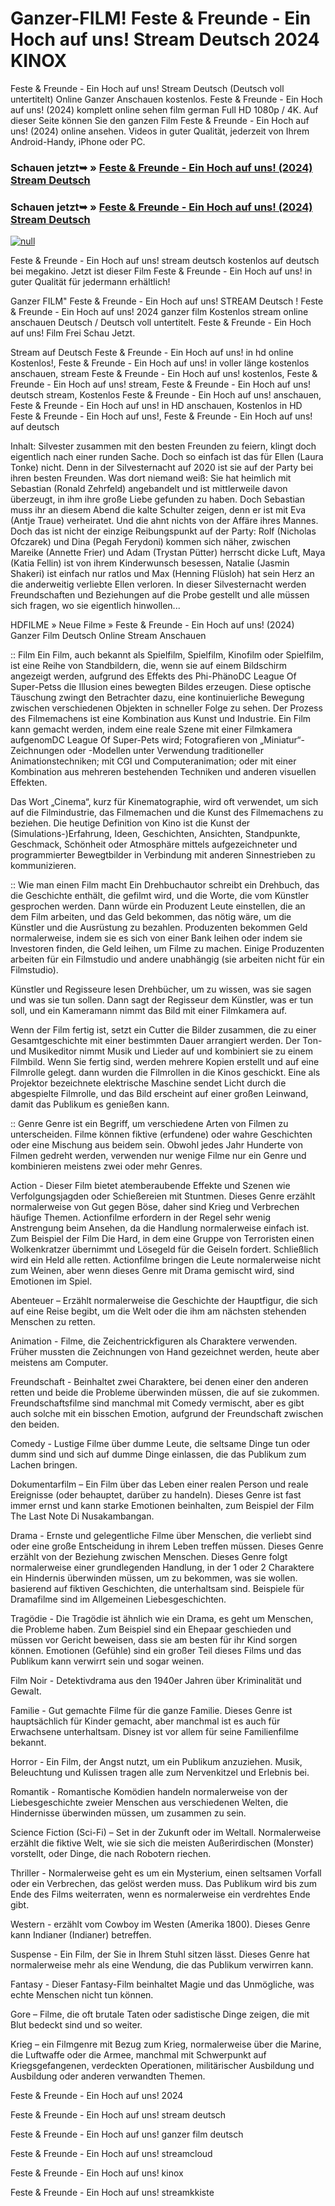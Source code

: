 # Ganzer-FILM! Feste & Freunde - Ein Hoch auf uns! Stream Deutsch 2024 KINOX

Feste & Freunde - Ein Hoch auf uns! Stream Deutsch (Deutsch voll untertitelt) Online Ganzer Anschauen kostenlos. Feste & Freunde - Ein Hoch auf uns! (2024) komplett online sehen film german Full HD 1080p / 4K. Auf dieser Seite können Sie den ganzen Film Feste & Freunde - Ein Hoch auf uns! (2024) online ansehen. Videos in guter Qualität, jederzeit von Ihrem Android-Handy, iPhone oder PC.

### Schauen jetzt➥ » [Feste & Freunde - Ein Hoch auf uns! (2024) Stream Deutsch](https://t.co/iPkTJcbmfk)

### Schauen jetzt➥ » [Feste & Freunde - Ein Hoch auf uns! (2024) Stream Deutsch](https://t.co/iPkTJcbmfk)

[![null](https://static.wixstatic.com/media/855a25_043b5abeb4ae4d35ac003198e7fe56ed~mv2.gif)](https://t.co/iPkTJcbmfk)

Feste & Freunde - Ein Hoch auf uns! stream deutsch kostenlos auf deutsch bei megakino. Jetzt ist dieser Film Feste & Freunde - Ein Hoch auf uns! in guter Qualität für jedermann erhältlich!

Ganzer FILM" Feste & Freunde - Ein Hoch auf uns! STREAM Deutsch ! Feste & Freunde - Ein Hoch auf uns! 2024 ganzer film Kostenlos stream online anschauen Deutsch / Deutsch voll untertitelt. Feste & Freunde - Ein Hoch auf uns! Film Frei Schau Jetzt.

Stream auf Deutsch Feste & Freunde - Ein Hoch auf uns! in hd online Kostenlos!, Feste & Freunde - Ein Hoch auf uns! in voller länge kostenlos anschauen, stream Feste & Freunde - Ein Hoch auf uns! kostenlos, Feste & Freunde - Ein Hoch auf uns! stream, Feste & Freunde - Ein Hoch auf uns! deutsch stream, Kostenlos Feste & Freunde - Ein Hoch auf uns! anschauen, Feste & Freunde - Ein Hoch auf uns! in HD anschauen, Kostenlos in HD Feste & Freunde - Ein Hoch auf uns!, Feste & Freunde - Ein Hoch auf uns! auf deutsch

Inhalt: Silvester zusammen mit den besten Freunden zu feiern, klingt doch eigentlich nach einer runden Sache. Doch so einfach ist das für Ellen (Laura Tonke) nicht. Denn in der Silvesternacht auf 2020 ist sie auf der Party bei ihren besten Freunden. Was dort niemand weiß: Sie hat heimlich mit Sebastian (Ronald Zehrfeld) angebandelt und ist mittlerweile davon überzeugt, in ihm ihre große Liebe gefunden zu haben. Doch Sebastian muss ihr an diesem Abend die kalte Schulter zeigen, denn er ist mit Eva (Antje Traue) verheiratet. Und die ahnt nichts von der Affäre ihres Mannes. Doch das ist nicht der einzige Reibungspunkt auf der Party: Rolf (Nicholas Ofczarek) und Dina (Pegah Ferydoni) kommen sich näher, zwischen Mareike (Annette Frier) und Adam (Trystan Pütter) herrscht dicke Luft, Maya (Katia Fellin) ist von ihrem Kinderwunsch besessen, Natalie (Jasmin Shakeri) ist einfach nur ratlos und Max (Henning Flüsloh) hat sein Herz an die anderweitig verliebte Ellen verloren. In dieser Silvesternacht werden Freundschaften und Beziehungen auf die Probe gestellt und alle müssen sich fragen, wo sie eigentlich hinwollen...

HDFILME » Neue Filme » Feste & Freunde - Ein Hoch auf uns! (2024) Ganzer Film Deutsch Online Stream Anschauen

:: Film
Ein Film, auch bekannt als Spielfilm, Spielfilm, Kinofilm oder Spielfilm, ist eine Reihe von Standbildern, die, wenn sie auf einem Bildschirm angezeigt werden, aufgrund des Effekts des Phi-PhänoDC League Of Super-Petss die Illusion eines bewegten Bildes erzeugen. Diese optische Täuschung zwingt den Betrachter dazu, eine kontinuierliche Bewegung zwischen verschiedenen Objekten in schneller Folge zu sehen. Der Prozess des Filmemachens ist eine Kombination aus Kunst und Industrie. Ein Film kann gemacht werden, indem eine reale Szene mit einer Filmkamera aufgenomDC League Of Super-Pets wird; Fotografieren von „Miniatur“-Zeichnungen oder -Modellen unter Verwendung traditioneller Animationstechniken; mit CGI und Computeranimation; oder mit einer Kombination aus mehreren bestehenden Techniken und anderen visuellen Effekten.

Das Wort „Cinema“, kurz für Kinematographie, wird oft verwendet, um sich auf die Filmindustrie, das Filmemachen und die Kunst des Filmemachens zu beziehen. Die heutige Definition von Kino ist die Kunst der (Simulations-)Erfahrung, Ideen, Geschichten, Ansichten, Standpunkte, Geschmack, Schönheit oder Atmosphäre mittels aufgezeichneter und programmierter Bewegtbilder in Verbindung mit anderen Sinnestrieben zu kommunizieren.

:: Wie man einen Film macht
Ein Drehbuchautor schreibt ein Drehbuch, das die Geschichte enthält, die gefilmt wird, und die Worte, die vom Künstler gesprochen werden. Dann würde ein Produzent Leute einstellen, die an dem Film arbeiten, und das Geld bekommen, das nötig wäre, um die Künstler und die Ausrüstung zu bezahlen. Produzenten bekommen Geld normalerweise, indem sie es sich von einer Bank leihen oder indem sie Investoren finden, die Geld leihen, um Filme zu machen. Einige Produzenten arbeiten für ein Filmstudio und andere unabhängig (sie arbeiten nicht für ein Filmstudio).

Künstler und Regisseure lesen Drehbücher, um zu wissen, was sie sagen und was sie tun sollen. Dann sagt der Regisseur dem Künstler, was er tun soll, und ein Kameramann nimmt das Bild mit einer Filmkamera auf.

Wenn der Film fertig ist, setzt ein Cutter die Bilder zusammen, die zu einer Gesamtgeschichte mit einer bestimmten Dauer arrangiert werden. Der Ton- und Musikeditor nimmt Musik und Lieder auf und kombiniert sie zu einem Filmbild. Wenn Sie fertig sind, werden mehrere Kopien erstellt und auf eine Filmrolle gelegt. dann wurden die Filmrollen in die Kinos geschickt. Eine als Projektor bezeichnete elektrische Maschine sendet Licht durch die abgespielte Filmrolle, und das Bild erscheint auf einer großen Leinwand, damit das Publikum es genießen kann.

:: Genre
Genre ist ein Begriff, um verschiedene Arten von Filmen zu unterscheiden. Filme können fiktive (erfundene) oder wahre Geschichten oder eine Mischung aus beidem sein. Obwohl jedes Jahr Hunderte von Filmen gedreht werden, verwenden nur wenige Filme nur ein Genre und kombinieren meistens zwei oder mehr Genres.

Action - Dieser Film bietet atemberaubende Effekte und Szenen wie Verfolgungsjagden oder Schießereien mit Stuntmen. Dieses Genre erzählt normalerweise von Gut gegen Böse, daher sind Krieg und Verbrechen häufige Themen. Actionfilme erfordern in der Regel sehr wenig Anstrengung beim Ansehen, da die Handlung normalerweise einfach ist. Zum Beispiel der Film Die Hard, in dem eine Gruppe von Terroristen einen Wolkenkratzer übernimmt und Lösegeld für die Geiseln fordert. Schließlich wird ein Held alle retten. Actionfilme bringen die Leute normalerweise nicht zum Weinen, aber wenn dieses Genre mit Drama gemischt wird, sind Emotionen im Spiel.

Abenteuer – Erzählt normalerweise die Geschichte der Hauptfigur, die sich auf eine Reise begibt, um die Welt oder die ihm am nächsten stehenden Menschen zu retten.

Animation - Filme, die Zeichentrickfiguren als Charaktere verwenden. Früher mussten die Zeichnungen von Hand gezeichnet werden, heute aber meistens am Computer.

Freundschaft - Beinhaltet zwei Charaktere, bei denen einer den anderen retten und beide die Probleme überwinden müssen, die auf sie zukommen. Freundschaftsfilme sind manchmal mit Comedy vermischt, aber es gibt auch solche mit ein bisschen Emotion, aufgrund der Freundschaft zwischen den beiden.

Comedy - Lustige Filme über dumme Leute, die seltsame Dinge tun oder dumm sind und sich auf dumme Dinge einlassen, die das Publikum zum Lachen bringen.

Dokumentarfilm – Ein Film über das Leben einer realen Person und reale Ereignisse (oder behauptet, darüber zu handeln). Dieses Genre ist fast immer ernst und kann starke Emotionen beinhalten, zum Beispiel der Film The Last Note Di Nusakambangan.

Drama - Ernste und gelegentliche Filme über Menschen, die verliebt sind oder eine große Entscheidung in ihrem Leben treffen müssen. Dieses Genre erzählt von der Beziehung zwischen Menschen. Dieses Genre folgt normalerweise einer grundlegenden Handlung, in der 1 oder 2 Charaktere ein Hindernis überwinden müssen, um zu bekommen, was sie wollen. basierend auf fiktiven Geschichten, die unterhaltsam sind. Beispiele für Dramafilme sind im Allgemeinen Liebesgeschichten.

Tragödie - Die Tragödie ist ähnlich wie ein Drama, es geht um Menschen, die Probleme haben. Zum Beispiel sind ein Ehepaar geschieden und müssen vor Gericht beweisen, dass sie am besten für ihr Kind sorgen können. Emotionen (Gefühle) sind ein großer Teil dieses Films und das Publikum kann verwirrt sein und sogar weinen.

Film Noir - Detektivdrama aus den 1940er Jahren über Kriminalität und Gewalt.

Familie - Gut gemachte Filme für die ganze Familie. Dieses Genre ist hauptsächlich für Kinder gemacht, aber manchmal ist es auch für Erwachsene unterhaltsam. Disney ist vor allem für seine Familienfilme bekannt.

Horror - Ein Film, der Angst nutzt, um ein Publikum anzuziehen. Musik, Beleuchtung und Kulissen tragen alle zum Nervenkitzel und Erlebnis bei.

Romantik - Romantische Komödien handeln normalerweise von der Liebesgeschichte zweier Menschen aus verschiedenen Welten, die Hindernisse überwinden müssen, um zusammen zu sein.

Science Fiction (Sci-Fi) – Set in der Zukunft oder im Weltall. Normalerweise erzählt die fiktive Welt, wie sie sich die meisten Außerirdischen (Monster) vorstellt, oder Dinge, die nach Robotern riechen.

Thriller - Normalerweise geht es um ein Mysterium, einen seltsamen Vorfall oder ein Verbrechen, das gelöst werden muss. Das Publikum wird bis zum Ende des Films weiterraten, wenn es normalerweise ein verdrehtes Ende gibt.

Western - erzählt vom Cowboy im Westen (Amerika 1800). Dieses Genre kann Indianer (Indianer) betreffen.

Suspense - Ein Film, der Sie in Ihrem Stuhl sitzen lässt. Dieses Genre hat normalerweise mehr als eine Wendung, die das Publikum verwirren kann.

Fantasy - Dieser Fantasy-Film beinhaltet Magie und das Unmögliche, was echte Menschen nicht tun können.

Gore – Filme, die oft brutale Taten oder sadistische Dinge zeigen, die mit Blut bedeckt sind und so weiter.

Krieg – ein Filmgenre mit Bezug zum Krieg, normalerweise über die Marine, die Luftwaffe oder die Armee, manchmal mit Schwerpunkt auf Kriegsgefangenen, verdeckten Operationen, militärischer Ausbildung und Ausbildung oder anderen verwandten Themen.

Feste & Freunde - Ein Hoch auf uns! 2024

Feste & Freunde - Ein Hoch auf uns! stream deutsch

Feste & Freunde - Ein Hoch auf uns! ganzer film deutsch

Feste & Freunde - Ein Hoch auf uns! streamcloud

Feste & Freunde - Ein Hoch auf uns! kinox

Feste & Freunde - Ein Hoch auf uns! streamkkiste
